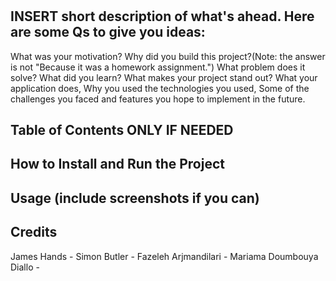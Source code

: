 # <Project-Title>

## INSERT short description of what's ahead. Here are some Qs to give you ideas:
What was your motivation?
Why did you build this project?(Note: the answer is not "Because it was a homework assignment.")
What problem does it solve?
What did you learn?
What makes your project stand out?
What your application does,
Why you used the technologies you used,
Some of the challenges you faced and features you hope to implement in the future.

## Table of Contents ONLY IF NEEDED

## How to Install and Run the Project

## Usage (include screenshots if you can)

## Credits
James Hands - 
Simon Butler - 
Fazeleh Arjmandilari - 
Mariama Doumbouya Diallo - 
